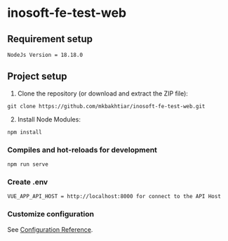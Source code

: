 # inosoft-fe-test-web

## Requirement setup
```
NodeJs Version = 18.18.0
```

## Project setup
1. Clone the repository (or download and extract the ZIP file):
```
git clone https://github.com/mkbakhtiar/inosoft-fe-test-web.git
```
2. Install Node Modules:
```
npm install
```

### Compiles and hot-reloads for development
```
npm run serve
```

### Create .env
```
VUE_APP_API_HOST = http://localhost:8000 for connect to the API Host
```

### Customize configuration
See [Configuration Reference](https://cli.vuejs.org/config/).
